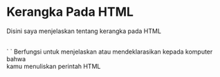 # Kerangka Pada HTML
<p>Disini saya menjelaskan tentang kerangka pada HTML </p>
<br>
`
<!DOCTYPE html>
` 
Berfungsi untuk menjelaskan atau mendeklarasikan kepada komputer bahwa<br>
kamu menuliskan perintah HTML </br>
